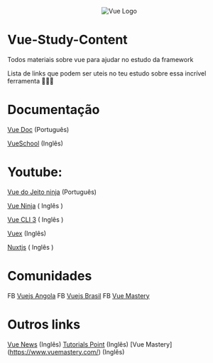 <div>
  <p  align="center">
    <img src="https://br.vuejs.org/images/logo.png" alt="Vue Logo" />
  </p>
</div>


# Vue-Study-Content
Todos materiais sobre vue para ajudar no estudo da framework

Lista de links que podem ser uteis no teu estudo sobre essa incrível ferramenta 

# Documentação
[Vue Doc](https://br.vuejs.org/index.html) (Português)

[VueSchool](https://vueschool.io/articles/) (Inglês)

# Youtube:
[Vue do Jeito ninja](https://www.youtube.com/watch?v=07-TvnH7XNo&list=PLcoYAcR89n-qq1vGRbaUiV6Q9puy0qigW) (Português)

[Vue Ninja](https://www.youtube.com/watch?v=5LYrN_cAJoA&list=PL4cUxeGkcC9gQcYgjhBoeQH7wiAyZNrYa) ( Inglês )


[Vue CLI 3](https://www.youtube.com/watch?v=KeFdy1kVH4A&list=PL4cUxeGkcC9iCKx06qSncuvEPZ7x1UnKD) ( Inglês )


[Vuex](https://www.youtube.com/watch?v=2CSr2vBApSI&list=PL55RiY5tL51pT0DNJraU93FhMzhXxtDAo) (Inglês)

[Nuxtjs](https://www.youtube.com/watch?v=Dc_5BpIB4X4&list=PL55RiY5tL51pk1RvaQOxI6sJ-yZzExzJn) ( Inglês )

# Comunidades
FB [Vuejs Angola](https://www.facebook.com/groups/1861661303904646/)
FB [Vuejs Brasil](https://www.facebook.com/groups/vuejsbr/?ref=bookmarks)
FB [Vue Mastery](https://www.facebook.com/groups/152305585468331/)

# Outros links
[Vue News](https://news.vuejs.org/) (Inglês)
[Tutorials Point](https://www.tutorialspoint.com/vuejs/) (Inglês)
[Vue Mastery] (https://www.vuemastery.com/) (Inglês)
